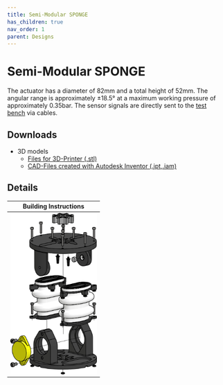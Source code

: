 ```yaml
---
title: Semi-Modular SPONGE
has_children: true
nav_order: 1
parent: Designs
---
```


# Semi-Modular SPONGE
The actuator has a diameter of 82mm and a total height of 52mm. The angular range is approximately ±18.5° at a maximum working pressure of approximately 0.35bar. The sensor signals are directly sent to the [test bench](https://tlhabich.github.io/sponge/test_bench/) via cables.
## Downloads

* 3D models
   * [Files for 3D-Printer (.stl)](/sponge/downloads/SPONGE_SemiModular_stl.zip)
   * [CAD-Files created with Autodesk Inventor (.ipt,.iam)](/sponge/downloads/SPONGE_SemiModular_CAD_inventor.zip)

## Details

|Building Instructions|
|:----:|
|[<img src="images/../../../images/semi_modular_sponge_explosion.png" width=200>](https://tlhabich.github.io/sponge/designs/semi_modular/instructions.html)
